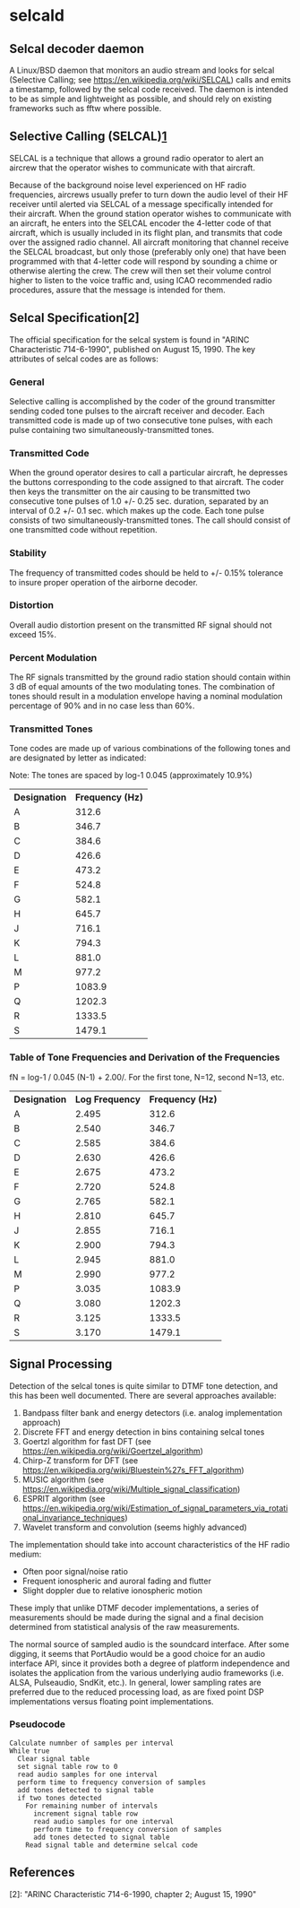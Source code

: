 selcald
=======

Selcal decoder daemon
---------------------

A Linux/BSD daemon that monitors an audio stream and looks for selcal 
(Selective Calling; see <https://en.wikipedia.org/wiki/SELCAL>) calls and 
emits a timestamp, followed by the selcal code received. The daemon is 
intended to be as simple and lightweight as possible, and should rely 
on existing frameworks such as fftw where possible.

Selective Calling (SELCAL)[1]
--------------------------

SELCAL is a technique that allows a ground radio operator to alert an 
aircrew that the operator wishes to communicate with that aircraft.

Because of the background noise level experienced on HF radio frequencies, 
aircrews usually prefer to turn down the audio level of their HF receiver 
until alerted via SELCAL of a message specifically intended for their 
aircraft. When the ground station operator wishes to communicate with an 
aircraft, he enters into the SELCAL encoder the 4-letter code of that aircraft, 
which is usually included in its flight plan, and transmits that code over the 
assigned radio channel. All aircraft monitoring that channel receive the 
SELCAL broadcast, but only those (preferably only one) that have been 
programmed with that 4-letter code will respond by sounding a chime or 
otherwise alerting the crew. The crew will then set their volume control 
higher to listen to the voice traffic and, using ICAO recommended radio 
procedures, assure that the message is intended for them.

Selcal Specification[2]
--------------------
The official specification for the selcal system is found in 
"ARINC Characteristic 714-6-1990", published on August 15, 1990. The key 
attributes of selcal codes are as follows:

### General

Selective calling is accomplished by the coder of the ground transmitter 
sending coded tone pulses to the aircraft receiver and decoder. Each 
transmitted code is made up of two consecutive tone pulses, with each pulse 
containing two simultaneously-transmitted tones.

### Transmitted Code

When the ground operator desires to call a particular aircraft, he depresses 
the buttons corresponding to the code assigned to that aircraft. The coder 
then keys the transmitter on the air causing to be transmitted two 
consecutive tone pulses of 1.0 +/- 0.25 sec. duration, separated by an 
interval of 0.2 +/- 0.1 sec. which makes up the code. Each tone pulse 
consists of two simultaneously-transmitted tones. The call should consist 
of one transmitted code without repetition.

### Stability

The frequency of transmitted codes should be held to +/- 0.15% tolerance to 
insure proper operation of the airborne decoder.

### Distortion

Overall audio distortion present on the transmitted RF signal should not 
exceed 15%.

### Percent Modulation

The RF signals transmitted by the ground radio station should contain within 
3 dB of equal amounts of the two modulating tones. The combination of tones 
should result in a modulation envelope having a nominal modulation percentage 
of 90% and in no case less than 60%.

### Transmitted Tones

Tone codes are made up of various combinations of the following tones and 
are designated by letter as indicated:

Note: The tones are spaced by log-1 0.045 (approximately 10.9%)

<table>
<th>Designation</th><th>Frequency (Hz)</th>
</tr>
<tr>
<td>A</td><td>312.6</td>
</tr>
<tr>
<td>B</td><td>346.7</td>
</tr>
<tr>
<td>C</td><td>384.6</td>
</tr>
<tr>
<td>D</td><td>426.6</td>
</tr>
<tr>
<td>E</td><td>473.2</td>
</tr>
<tr>
<td>F</td><td>524.8</td>
</tr>
<tr>
<td>G</td><td>582.1</td>
</tr>
<tr>
<td>H</td><td>645.7</td>
</tr>
<tr>
<td>J</td><td>716.1</td>
</tr>
<tr>
<td>K</td><td>794.3</td>
</tr>
<tr>
<td>L</td><td>881.0</td>
</tr>
<tr>
<td>M</td><td>977.2</td>
</tr>
<tr>
<td>P</td><td>1083.9</td>
</tr>
<tr>
<td>Q</td><td>1202.3</td>
</tr>
<tr>
<td>R</td><td>1333.5</td>
</tr>
<tr>
<td>S</td><td>1479.1</td>
</tr>
</table>

### Table of Tone Frequencies and Derivation of the Frequencies

fN = log-1 / 0.045 (N-1) + 2.00/. For the first tone, N=12, second N=13, etc.

<table>
<tr>
<th>Designation</th><th>Log Frequency</th><th>Frequency (Hz)</th>
</tr>
<tr>
<td>A</td><td>2.495</td><td>312.6</td>
<tr>
<td>B</td><td>2.540</td><td>346.7</td>
</tr>
<tr>
<td>C</td><td>2.585</td><td>384.6</td>
</tr>
<tr>
<td>D</td><td>2.630</td><td>426.6</td>
</tr>
<tr>
<td>E</td><td>2.675</td><td>473.2</td>
</tr>
<tr>
<td>F</td><td>2.720</td><td>524.8</td>
</tr>
<tr>
<td>G</td><td>2.765</td><td>582.1</td>
</tr>
<tr>
<td>H</td><td>2.810</td><td>645.7</td>
</tr>
<tr>
<td>J</td><td>2.855</td><td>716.1</td>
</tr>
<tr>
<td>K</td><td>2.900</td><td>794.3</td>
</tr>
<tr>
<td>L</td><td>2.945</td><td>881.0</td>
</tr>
<tr>
<td>M</td><td>2.990</td><td>977.2</td>
</tr>
<tr>
<td>P</td><td>3.035</td><td>1083.9</td>
</tr>
<tr>
<td>Q</td><td>3.080</td><td>1202.3</td>
</tr>
<tr>
<td>R</td><td>3.125</td><td>1333.5</td>
</tr>
<tr>
<td>S</td><td>3.170</td><td>1479.1</td>
</tr>
</table>

Signal Processing
-----------------

Detection of the selcal tones is quite similar to DTMF tone detection, and 
this has been well documented. There are several approaches available:

1. Bandpass filter bank and energy detectors (i.e. analog implementation approach)
2. Discrete FFT and energy detection in bins containing selcal tones
3. Goertzl algorithm for fast DFT (see <https://en.wikipedia.org/wiki/Goertzel_algorithm>)
4. Chirp-Z transform for DFT (see <https://en.wikipedia.org/wiki/Bluestein%27s_FFT_algorithm>)
5. MUSIC algorithm (see <https://en.wikipedia.org/wiki/Multiple_signal_classification>)
6. ESPRIT algorithm (see <https://en.wikipedia.org/wiki/Estimation_of_signal_parameters_via_rotational_invariance_techniques>)
7. Wavelet transform and convolution (seems highly advanced)

The implementation should take into account characteristics of the HF radio medium:

* Often poor signal/noise ratio
* Frequent ionospheric and auroral fading and flutter
* Slight doppler due to relative ionospheric motion

These imply that unlike DTMF decoder implementations, a series of measurements should 
be made during the signal and a final decision determined from statistical analysis 
of the raw measurements.

The normal source of sampled audio is the soundcard interface. 
After some digging, it seems that PortAudio would be a good choice for an audio interface
API, since it provides both a degree of platform independence and isolates the application
from the various underlying audio frameworks (i.e. ALSA, Pulseaudio, SndKit, etc.).
In general, lower sampling rates are preferred due to the reduced processing load, 
as are fixed point DSP implementations versus floating point implementations.

### Pseudocode

    Calculate numnber of samples per interval
    While true
      Clear signal table
      set signal table row to 0
      read audio samples for one interval
      perform time to frequency conversion of samples
      add tones detected to signal table
      if two tones detected
        For remaining number of intervals
          increment signal table row
          read audio samples for one interval
          perform time to frequency conversion of samples
          add tones detected to signal table
        Read signal table and determine selcal code

References
----------
[1]: http://www.asri.aero/our-services/selcal/ "Aviation Spectrum Resources Inc. website, retrieved 3, Nov 2013"
[2]: "ARINC Characteristic 714-6-1990, chapter 2; August 15, 1990"

